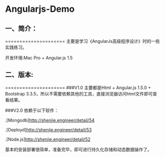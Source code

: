 # Angularjs-Demo

## 一、简介：
=====================
主要是学习《AngularJs高级程序设计》时的一些实践练习。

开发环境:Mac Pro + Angular.js 1.5


## 二、版本:
=====================
###V1.0
主要都是Html + Angular.js 1.5.0 + Bootstrap 3.3.5，所以不需要依赖其他的工具，直接浏览器访问html文件即可查看结果。

###V2.0
依赖于以下软件：

.[Mongodb]<http://shenjie.engineer/detail/54>

.[Deployd]<http://shenjie.engineer/detail/53>

.[Node.js]<http://shenjie.engineer/detail/52>

基本的安装部署很简单，准备完毕，即可进行持久化存储和动态数据操作了。